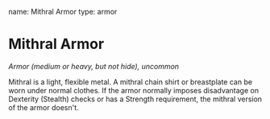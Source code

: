 name: Mithral Armor
type: armor

# Mithral Armor 
_Armor (medium or heavy, but not hide), uncommon_ 

Mithral is a light, flexible metal. A mithral chain shirt or breastplate can be worn under normal clothes. If the armor normally imposes disadvantage on Dexterity (Stealth) checks or has a Strength requirement, the mithral version of the armor doesn't.